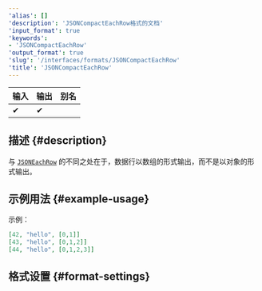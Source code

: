 ```yaml
---
'alias': []
'description': 'JSONCompactEachRow格式的文档'
'input_format': true
'keywords':
- 'JSONCompactEachRow'
'output_format': true
'slug': '/interfaces/formats/JSONCompactEachRow'
'title': 'JSONCompactEachRow'
---
```




| 输入 | 输出 | 别名 |
|-------|--------|-------|
| ✔     | ✔      |       |

## 描述 {#description}

与 [`JSONEachRow`](./JSONEachRow.md) 的不同之处在于，数据行以数组的形式输出，而不是以对象的形式输出。

## 示例用法 {#example-usage}

示例：

```json
[42, "hello", [0,1]]
[43, "hello", [0,1,2]]
[44, "hello", [0,1,2,3]]
```

## 格式设置 {#format-settings}

